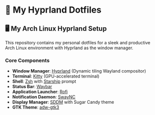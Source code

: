 # 🌟 My Hyprland Dotfiles

## 🖥️ My Arch Linux Hyprland Setup

This repository contains my personal dotfiles for a sleek and productive Arch Linux environment with Hyprland as the window manager.

### Core Components
- **Window Manager**: [Hyprland](https://hyprland.org/) (Dynamic tiling Wayland compositor)
- **Terminal**: [Kitty](https://sw.kovidgoyal.net/kitty/) (GPU-accelerated terminal)
- **Shell**: [Zsh](https://www.zsh.org/) with [Starship](https://starship.rs/) prompt
- **Status Bar**: [Waybar](https://github.com/Alexays/Waybar)
- **Application Launcher**: [Rofi](https://github.com/davatorium/rofi)
- **Notification Daemon**: [SwayNC](https://github.com/ErikReider/SwayNotificationCenter)
- **Display Manager**: [SDDM](https://github.com/sddm/sddm) with Sugar Candy theme
- **GTK Theme**: [adw-gtk3](https://github.com/lassekongo83/adw-gtk3)

